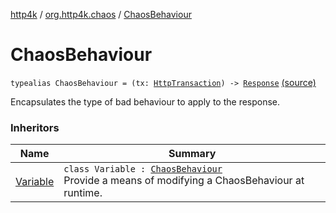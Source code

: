 [http4k](../index.md) / [org.http4k.chaos](index.md) / [ChaosBehaviour](./-chaos-behaviour.md)

# ChaosBehaviour

`typealias ChaosBehaviour = (tx: `[`HttpTransaction`](../org.http4k.core/-http-transaction/index.md)`) -> `[`Response`](../org.http4k.core/-response/index.md) [(source)](https://github.com/http4k/http4k/blob/master/http4k-testing-chaos/src/main/kotlin/org/http4k/chaos/ChaosBehaviours.kt#L20)

Encapsulates the type of bad behaviour to apply to the response.

### Inheritors

| Name | Summary |
|---|---|
| [Variable](-chaos-behaviours/-variable/index.md) | `class Variable : `[`ChaosBehaviour`](./-chaos-behaviour.md)<br>Provide a means of modifying a ChaosBehaviour at runtime. |
